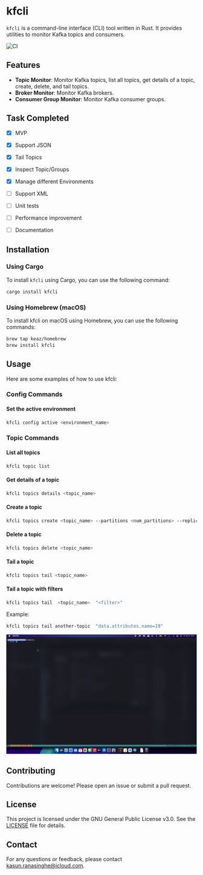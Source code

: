# kfcli

`kfcli` is a command-line interface (CLI) tool written in Rust. It provides utilities to monitor Kafka topics and consumers.

![CI](https://github.com/keaz/kcli/actions/workflows/ci.yml/badge.svg)

## Features

- **Topic Monitor**: Monitor Kafka topics, list all topics, get details of a topic, create, delete, and tail topics.
- **Broker Monitor**: Monitor Kafka brokers.
- **Consumer Group Monitor**: Monitor Kafka consumer groups.

## Task Completed
- [X] MVP
- [X] Support JSON
- [X] Tail Topics
- [X] Inspect Topic/Groups
- [X] Manage different Environments
- [ ] Support XML
- [ ] Unit tests
- [ ] Performance improvement
- [ ] Documentation


## Installation

### Using Cargo

To install `kfcli` using Cargo, you can use the following command:

```sh
cargo install kfcli
```

### Using Homebrew (macOS)
To install kfcli on macOS using Homebrew, you can use the following commands:

```sh
brew tap keaz/homebrew
brew install kfcli
```

## Usage
Here are some examples of how to use kfcli:

### Config Commands
#### Set the active environment
```sh
kfcli config active <environment_name>
```

### Topic Commands
#### List all topics
```sh
kfcli topic list
```

#### Get details of a topic
```sh
kfcli topics details <topic_name>
```

#### Create a topic
```sh
kfcli topics create <topic_name> --partitions <num_partitions> --replication-factor <replication_factor>
```

#### Delete a topic
```sh
kfcli topics delete <topic_name>
```

#### Tail a topic
```sh
kfcli topics tail <topic_name>
```

#### Tail a topic with filters
```sh
kfcli topics tail  <topic_name>  "<filter>"
```

Example:
```sh
kfcli topics tail another-topic  "data.attributes.name=19"
```
![kfcli](kfcli.gif)

## Contributing
Contributions are welcome! Please open an issue or submit a pull request.

## License
This project is licensed under the GNU General Public License v3.0. See the [LICENSE](LICENSE) file for details.

## Contact
For any questions or feedback, please contact kasun.ranasinghe@icloud.com.

